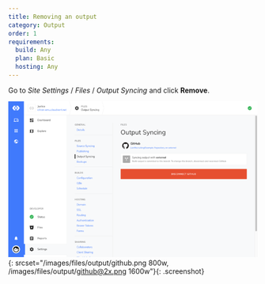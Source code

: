 ```yaml
---
title: Removing an output
category: Output
order: 1
requirements:
  build: Any
  plan: Basic
  hosting: Any
---
```


Go to *Site Settings* / *Files* / *Output Syncing* and click **Remove**.

![Output interface](/images/files/output/github.png){: srcset="/images/files/output/github.png 800w, /images/files/output/github@2x.png 1600w"}{: .screenshot}

